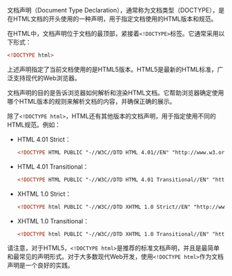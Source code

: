 文档声明（Document Type Declaration），通常称为文档类型（DOCTYPE），是在HTML文档的开头使用的一种声明，用于指定文档使用的HTML版本和规范。

在HTML中，文档声明位于文档的最顶部，紧接着`<!DOCTYPE>`标签。它通常采用以下形式：





```html
<!DOCTYPE html>
```

上述声明指定了当前文档使用的是HTML5版本。HTML5是最新的HTML标准，广泛支持现代的Web浏览器。

文档声明的目的是告诉浏览器如何解析和渲染HTML文档。它帮助浏览器确定使用哪个HTML版本的规则来解析文档的内容，并确保正确的展示。

除了`<!DOCTYPE html>`，HTML还有其他版本的文档声明，用于指定使用不同的HTML规范。例如：

- HTML 4.01 Strict：

  

  

  ```html
  <!DOCTYPE HTML PUBLIC "-//W3C//DTD HTML 4.01//EN" "http://www.w3.org/TR/html4/strict.dtd">
  ```

- HTML 4.01 Transitional：

  

  

  ```html
  <!DOCTYPE HTML PUBLIC "-//W3C//DTD HTML 4.01 Transitional//EN" "http://www.w3.org/TR/html4/loose.dtd">
  ```

- XHTML 1.0 Strict：

  

  

  ```html
  <!DOCTYPE html PUBLIC "-//W3C//DTD XHTML 1.0 Strict//EN" "http://www.w3.org/TR/xhtml1/DTD/xhtml1-strict.dtd">
  ```

- XHTML 1.0 Transitional：

  

  

  ```html
  <!DOCTYPE html PUBLIC "-//W3C//DTD XHTML 1.0 Transitional//EN" "http://www.w3.org/TR/xhtml1/DTD/xhtml1-transitional.dtd">
  ```

请注意，对于HTML5，`<!DOCTYPE html>`是推荐的标准文档声明，并且是最简单和最常见的声明形式。对于大多数现代Web开发，使用`<!DOCTYPE html>`作为文档声明是一个良好的实践。